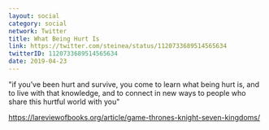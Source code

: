 ```yaml
---
layout: social
category: social
network: Twitter
title: What Being Hurt Is
link: https://twitter.com/steinea/status/1120733689514565634
twitterID: 1120733689514565634
date: 2019-04-23
---
```


"if you’ve been hurt and survive, you come to learn what being hurt is, and to live with that knowledge, and to connect in new ways to people who share this hurtful world with you"

<https://lareviewofbooks.org/article/game-thrones-knight-seven-kingdoms/>
